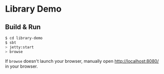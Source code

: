 # Library Demo #

## Build & Run ##

```sh
$ cd library-demo
$ sbt
> jetty:start
> browse
```

If `browse` doesn't launch your browser, manually open [http://localhost:8080/](http://localhost:8080/) in your browser.
